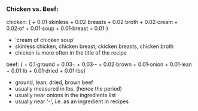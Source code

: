 ### Chicken vs. Beef:

chicken: { + 0.01⋅skinless + 0.02⋅breasts + 0.02⋅broth + 0.02⋅cream + 0.02⋅of + 0.01⋅soup + 0.01⋅breast + 0.01⋅<START>}

- 'cream of chicken soup'
- skinless chicken, chicken breast, ckicken breasts, chicken broth
- chicken is more often in the title of the recipe

beef: { + 0.1⋅ground + 0.03⋅. + 0.03⋅- + 0.02⋅brown + 0.01⋅onion + 0.01⋅lean + 0.01⋅lb + 0.01⋅dried + 0.01⋅lbs}

- ground, lean, dried, brown beef
- usually measured in lbs. (hence the period)
- usually near onions in the ingredients list
- usually near '-', i.e. as an ingredient in recipes
